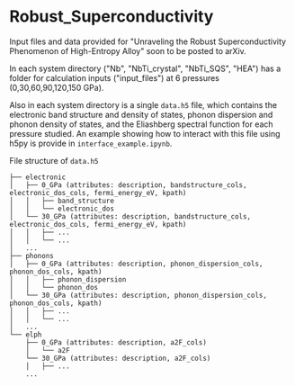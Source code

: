 # Robust_Superconductivity

Input files and data provided for "Unraveling the Robust Superconductivity Phenomenon of High-Entropy Alloy" soon to be posted to arXiv. 

In each system directory ("Nb", "NbTi_crystal", "NbTi_SQS", "HEA") has a folder for calculation inputs ("input_files") at 6 pressures (0,30,60,90,120,150 GPa). 

Also in each system directory is a single <code>data.h5</code> file, which contains the electronic band structure and density of states, phonon dispersion and phonon density of states, and the Eliashberg spectral function for each pressure studied. An example showing how to interact with this file using h5py is provide in <code>interface_example.ipynb</code>. 

File structure of <code>data.h5</code>
```
├── electronic
│   ├── 0_GPa (attributes: description, bandstructure_cols, electronic_dos_cols, fermi_energy_eV, kpath)
│   │   ├── band_structure
│   │   └── electronic_dos
│   └── 30_GPa (attributes: description, bandstructure_cols, electronic_dos_cols, fermi_energy_eV, kpath)
│   │   ├── ... 
│   │   └── ...
│   ...
├── phonons
│   ├── 0_GPa (attributes: description, phonon_dispersion_cols, phonon_dos_cols, kpath)
│   │   ├── phonon_dispersion
│   │   └── phonon_dos
│   └── 30_GPa (attributes: description, phonon_dispersion_cols, phonon_dos_cols, kpath)
│   │   ├── ... 
│   │   └── ... 
│   ...
└── elph
    ├── 0_GPa (attributes: description, a2F_cols)
    │   └── a2F
    └── 30_GPa (attributes: description, a2F_cols)
    │   ├── ...
    ...

```
